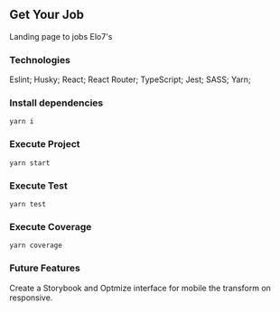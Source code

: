 ## Get Your Job
Landing page to jobs Elo7's

### Technologies
Eslint;
Husky;
React;
React Router;
TypeScript;
Jest;
SASS;
Yarn;

### Install dependencies
`yarn i`

### Execute Project
`yarn start`

### Execute Test
`yarn test`

### Execute Coverage
`yarn coverage`

### Future Features
Create a Storybook and Optmize interface for mobile the transform on responsive.
